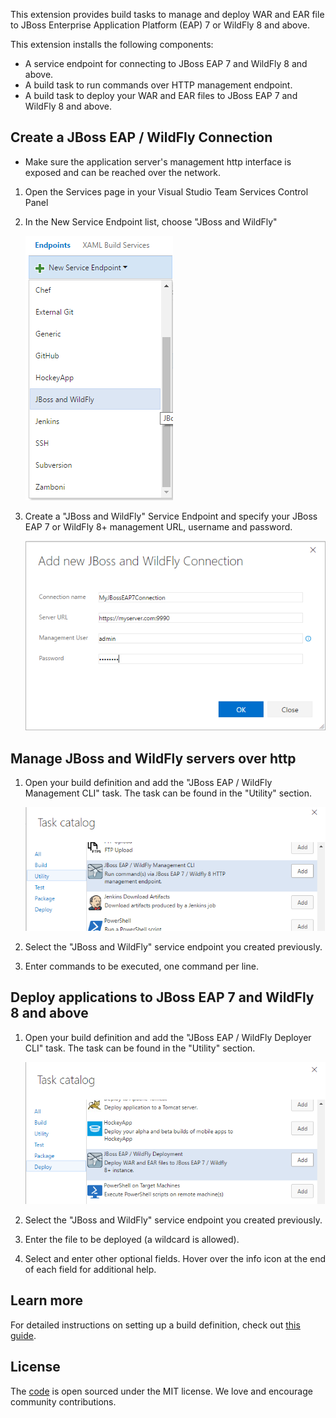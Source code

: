 This extension provides build tasks to manage and deploy WAR and EAR file to JBoss Enterprise Application Platform (EAP) 7 or WildFly 8 and above.

This extension installs the following components:
* A service endpoint for connecting to JBoss EAP 7 and WildFly 8 and above.
* A build task to run commands over HTTP management endpoint.
* A build task to deploy your WAR and EAR files to JBoss EAP 7 and WildFly 8 and above.

## Create a JBoss EAP / WildFly Connection
* Make sure the application server's management http interface is exposed and can be reached over the network.

1. Open the Services page in your Visual Studio Team Services Control Panel
1. In the New Service Endpoint list, choose "JBoss and WildFly"

   ![WildFly/JBoss EAP Endpoint](images/AddNewConnection.png)

1. Create a "JBoss and WildFly" Service Endpoint and specify your JBoss EAP 7 or WildFly 8+ management URL, username and password.

   ![WildFly/JBoss EAP Endpoint](images/WildFlyConnection.png)

## Manage JBoss and WildFly servers over http

1. Open your build definition and add the "JBoss EAP / WildFly Management CLI" task. The task can be found in the "Utility" section.

   ![WildFly/Mangement task](images/managementtask.png) 
  
1. Select the "JBoss and WildFly" service endpoint you created previously.
1. Enter commands to be executed, one command per line.

## Deploy applications to JBoss EAP 7 and WildFly 8 and above

1. Open your build definition and add the "JBoss EAP / WildFly Deployer CLI" task. The task can be found in the "Utility" section.

   ![WildFly/Deployment task](images/deploymenttask.png)

1. Select the "JBoss and WildFly" service endpoint you created previously.
1. Enter the file to be deployed (a wildcard is allowed).
1. Select and enter other optional fields.  Hover over the info icon at the end of each field for additional help.

## Learn more
For detailed instructions on setting up a build definition, check out [this guide](https://msdn.microsoft.com/library/vs/alm/build/define/create).

## License
The [code](https://github.com/Microsoft/vsts-jboss-wildfly) is open sourced under the MIT license. We love and encourage community contributions.